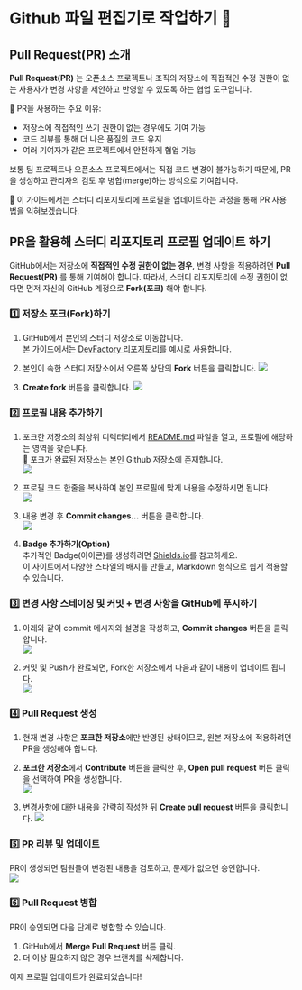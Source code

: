 # Github 파일 편집기로 작업하기 🚀

## Pull Request(PR) 소개

**Pull Request(PR)** 는 오픈소스 프로젝트나 조직의 저장소에 직접적인 수정 권한이 없는 사용자가 변경 사항을 제안하고 반영할 수 있도록 하는 협업 도구입니다.

🚀 PR을 사용하는 주요 이유:
- 저장소에 직접적인 쓰기 권한이 없는 경우에도 기여 가능
- 코드 리뷰를 통해 더 나은 품질의 코드 유지
- 여러 기여자가 같은 프로젝트에서 안전하게 협업 가능

보통 팀 프로젝트나 오픈소스 프로젝트에서는 직접 코드 변경이 불가능하기 때문에,
PR을 생성하고 관리자의 검토 후 병합(merge)하는 방식으로 기여합니다.

📖 이 가이드에서는 스터디 리포지토리에 프로필을 업데이트하는 과정을 통해 PR 사용법을 익혀보겠습니다.

## PR을 활용해 스터디 리포지토리 프로필 업데이트 하기
GitHub에서는 저장소에 **직접적인 수정 권한이 없는 경우**, 변경 사항을 적용하려면 **Pull Request(PR)** 를 통해 기여해야 합니다.
따라서, 스터디 리포지토리에 수정 권한이 없다면 먼저 자신의 GitHub 계정으로 **Fork(포크)** 해야 합니다.

<!--
&emsp;Git을 설치하지 않은 경우 다음 내용을 참고해서 설치하시면 됩니다.
<details>
<summary>Git 설치 및 config 설정 방법</summary>

### Git 설치
```sh
# Git 설치 (Linux)
sudo apt install git

# Git 설치 (MacOS)
brew install git

# Git 설치 (Windows)
# https://git-scm.com/ 에서 다운로드 후 설치
```

### Git 설정
```sh
git config --global user.name "Your Name"
git config --global user.email "your.email@example.com"
```
</details>
-->
### 1️⃣ 저장소 포크(Fork)하기

1. GitHub에서 본인의 스터디 저장소로 이동합니다. <BR> 본 가이드에서는 [DevFactory 리포지토리](https://github.com/Pseudo-Lab/DevFactory)를 예시로 사용합니다.

2. 본인이 속한 스터디 저장소에서 오른쪽 상단의 **Fork** 버튼을 클릭합니다.
![](../assets/imgs/git-tutorial/git-tutorial-step1.png)

3. **Create fork** 버튼을 클릭합니다.
![](../assets/imgs/git-tutorial/git-tutorial-step2.png)

### 2️⃣ 프로필 내용 추가하기
1. 포크한 저장소의 최상위 디렉터리에서 [README.md](https://github.com/Pseudo-Lab/DevFactory/blob/main/README.md) 파일을 열고, 프로필에 해당하는 영역을 찾습니다. <BR>
📌 포크가 완료된 저장소는 본인 Github 저장소에 존재합니다.<BR>
![](../assets/imgs/git-tutorial/git-tutorial-step3.png)

2. 프로필 코드 한줄을 복사하여 본인 프로필에 맞게 내용을 수정하시면 됩니다.<BR>
![](../assets/imgs/git-tutorial/git-tutorial-step4.png)

3. 내용 변경 후 **Commit changes...** 버튼을 클릭합니다.<BR>
![](../assets/imgs/git-tutorial/git-tutorial-step5.png)

4. **Badge 추가하기(Option)** <BR>
추가적인 Badge(아이콘)를 생성하려면 [Shields.io](https://shields.io)를 참고하세요.<BR>
이 사이트에서 다양한 스타일의 배지를 만들고, Markdown 형식으로 쉽게 적용할 수 있습니다.

### 3️⃣ 변경 사항 스테이징 및 커밋 + 변경 사항을 GitHub에 푸시하기
1. 아래와 같이 commit 메시지와 설명을 작성하고, **Commit changes** 버튼을 클릭합니다.<BR>
![](../assets/imgs/git-tutorial/git-tutorial-step6.png)

2. 커밋 및 Push가 완료되면, Fork한 저장소에서 다음과 같이 내용이 업데이트 됩니다.<BR>
![](../assets/imgs/git-tutorial/git-tutorial-step7.png)

### 4️⃣ Pull Request 생성
1. 현재 변경 사항은 **포크한 저장소**에만 반영된 상태이므로, 원본 저장소에 적용하려면 PR을 생성해야 합니다.
2. **포크한 저장소**에서 **Contribute** 버튼을 클릭한 후, **Open pull request** 버튼 클릭을 선택하여 PR을 생성합니다.<BR>
![](../assets/imgs/git-tutorial/git-tutorial-step8.png)

3. 변경사항에 대한 내용을 간략히 작성한 뒤 **Create pull request** 버튼을 클릭합니다.
![](../assets/imgs/git-tutorial/git-tutorial-step9.png)

### 5️⃣ PR 리뷰 및 업데이트
PR이 생성되면 팀원들이 변경된 내용을 검토하고, 문제가 없으면 승인합니다. <BR> 
![](../assets/imgs/git-tutorial/git-tutorial-step10.png)

### 6️⃣ Pull Request 병합
PR이 승인되면 다음 단계로 병합할 수 있습니다.
1. GitHub에서 **Merge Pull Request** 버튼 클릭.
2. 더 이상 필요하지 않은 경우 브랜치를 삭제합니다.

이제 프로필 업데이트가 완료되었습니다!
